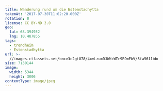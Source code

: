 ```yaml
---
title: Wanderung rund um die Estenstadhytta
takenAt: '2017-07-30T11:02:20.000Z'
rotation: 0
license: CC BY-ND 3.0
geo:
  lat: 63.394952
  lng: 10.487855
tags:
  - trondheim
  - Estenstadhytta
url: >-
  //images.ctfassets.net/bncv3c2gt878/4xvLzumDJWKcWTr9R9mEbV/5fa5611bbedd02fd4af9e6ef7a56ad91/wanderung-rund-um-die-estenstadhytta_36131670211_o
size: 7130144
image:
  width: 5344
  height: 3006
contentType: image/jpeg
---
```


